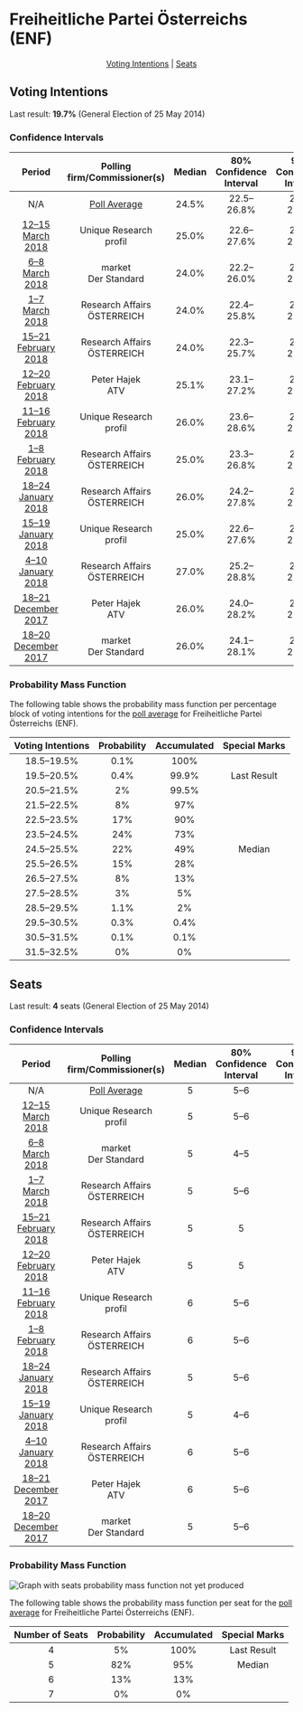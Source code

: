 # Freiheitliche Partei Österreichs (ENF)

<p align="center"><a href="#voting-intentions">Voting Intentions</a> | <a href="#seats">Seats</a></p>

## Voting Intentions

Last result: **19.7%** (General Election of 25 May 2014)

### Confidence Intervals

| Period     | Polling firm/Commissioner(s) | Median | 80% Confidence Interval | 90% Confidence Interval | 95% Confidence Interval | 99% Confidence Interval |
|:----------:|:----------------:|:-----------:|:-----------------------:|:-----------------------:|:-----------------------:|:-----------------------:|
| N/A | [Poll Average](average.html) | 24.5% | 22.5–26.8% | 22.0–27.5% | 21.5–28.1% | 20.6–29.4% |
| [12–15 March 2018](2018-03-15-UniqueResearch.html) | Unique Research <br> profil | 25.0% | 22.6–27.6% | 22.0–28.3% | 21.4–29.0% | 20.3–30.3% |
| [6–8 March 2018](2018-03-08-market.html) | market <br> Der Standard | 24.0% | 22.2–26.0% | 21.7–26.6% | 21.2–27.1% | 20.3–28.1% |
| [1–7 March 2018](2018-03-07-ResearchAffairs.html) | Research Affairs <br> ÖSTERREICH | 24.0% | 22.4–25.8% | 21.9–26.3% | 21.6–26.7% | 20.8–27.6% |
| [15–21 February 2018](2018-02-21-ResearchAffairs.html) | Research Affairs <br> ÖSTERREICH | 24.0% | 22.3–25.7% | 21.8–26.3% | 21.4–26.7% | 20.7–27.6% |
| [12–20 February 2018](2018-02-20-PeterHajek.html) | Peter Hajek <br> ATV | 25.1% | 23.1–27.2% | 22.5–27.8% | 22.1–28.3% | 21.1–29.4% |
| [11–16 February 2018](2018-02-16-UniqueResearch.html) | Unique Research <br> profil | 26.0% | 23.6–28.6% | 22.9–29.4% | 22.3–30.0% | 21.2–31.3% |
| [1–8 February 2018](2018-02-08-ResearchAffairs.html) | Research Affairs <br> ÖSTERREICH | 25.0% | 23.3–26.8% | 22.8–27.3% | 22.4–27.8% | 21.6–28.6% |
| [18–24 January 2018](2018-01-24-ResearchAffairs.html) | Research Affairs <br> ÖSTERREICH | 26.0% | 24.2–27.8% | 23.8–28.3% | 23.4–28.8% | 22.5–29.7% |
| [15–19 January 2018](2018-01-19-UniqueResearch.html) | Unique Research <br> profil | 25.0% | 22.6–27.6% | 22.0–28.3% | 21.4–29.0% | 20.3–30.3% |
| [4–10 January 2018](2018-01-10-ResearchAffairs.html) | Research Affairs <br> ÖSTERREICH | 27.0% | 25.2–28.8% | 24.7–29.3% | 24.3–29.8% | 23.5–30.7% |
| [18–21 December 2017](2017-12-21-PeterHajek.html) | Peter Hajek <br> ATV | 26.0% | 24.0–28.2% | 23.4–28.8% | 22.9–29.4% | 21.9–30.5% |
| [18–20 December 2017](2017-12-20-market.html) | market <br> Der Standard | 26.0% | 24.1–28.1% | 23.5–28.7% | 23.1–29.2% | 22.2–30.2% |

### Probability Mass Function

The following table shows the probability mass function per percentage block of voting intentions for the [poll average](average.html) for Freiheitliche Partei Österreichs (ENF).

| Voting Intentions | Probability | Accumulated | Special Marks |
|:-----------------:|:-----------:|:-----------:|:-------------:|
| 18.5–19.5% | 0.1% | 100% |  |
| 19.5–20.5% | 0.4% | 99.9% | Last Result |
| 20.5–21.5% | 2% | 99.5% |  |
| 21.5–22.5% | 8% | 97% |  |
| 22.5–23.5% | 17% | 90% |  |
| 23.5–24.5% | 24% | 73% |  |
| 24.5–25.5% | 22% | 49% | Median |
| 25.5–26.5% | 15% | 28% |  |
| 26.5–27.5% | 8% | 13% |  |
| 27.5–28.5% | 3% | 5% |  |
| 28.5–29.5% | 1.1% | 2% |  |
| 29.5–30.5% | 0.3% | 0.4% |  |
| 30.5–31.5% | 0.1% | 0.1% |  |
| 31.5–32.5% | 0% | 0% |  |


## Seats

Last result: **4** seats (General Election of 25 May 2014)

### Confidence Intervals

| Period     | Polling firm/Commissioner(s) | Median | 80% Confidence Interval | 90% Confidence Interval | 95% Confidence Interval | 99% Confidence Interval |
|:----------:|:----------------:|:------:|:-----------------------:|:-----------------------:|:-----------------------:|:-----------------------:|
| N/A | [Poll Average](average.html) | 5 | 5–6 | 5–6 | 4–6 | 4–6 |
| [12–15 March 2018](2018-03-15-UniqueResearch.html) | Unique Research <br> profil | 5 | 5–6 | 5–6 | 5–6 | 4–6 |
| [6–8 March 2018](2018-03-08-market.html) | market <br> Der Standard | 5 | 4–5 | 4–5 | 4–6 | 4–6 |
| [1–7 March 2018](2018-03-07-ResearchAffairs.html) | Research Affairs <br> ÖSTERREICH | 5 | 5–6 | 5–6 | 5–6 | 4–6 |
| [15–21 February 2018](2018-02-21-ResearchAffairs.html) | Research Affairs <br> ÖSTERREICH | 5 | 5 | 4–6 | 4–6 | 4–6 |
| [12–20 February 2018](2018-02-20-PeterHajek.html) | Peter Hajek <br> ATV | 5 | 5 | 5 | 4–5 | 4–6 |
| [11–16 February 2018](2018-02-16-UniqueResearch.html) | Unique Research <br> profil | 6 | 5–6 | 5–6 | 5–6 | 4–6 |
| [1–8 February 2018](2018-02-08-ResearchAffairs.html) | Research Affairs <br> ÖSTERREICH | 6 | 5–6 | 5–6 | 4–6 | 4–6 |
| [18–24 January 2018](2018-01-24-ResearchAffairs.html) | Research Affairs <br> ÖSTERREICH | 5 | 5–6 | 5–6 | 5–6 | 5–6 |
| [15–19 January 2018](2018-01-19-UniqueResearch.html) | Unique Research <br> profil | 5 | 4–6 | 4–6 | 4–6 | 4–6 |
| [4–10 January 2018](2018-01-10-ResearchAffairs.html) | Research Affairs <br> ÖSTERREICH | 6 | 5–6 | 5–6 | 5–6 | 5–6 |
| [18–21 December 2017](2017-12-21-PeterHajek.html) | Peter Hajek <br> ATV | 6 | 5–6 | 5–6 | 5–6 | 5–6 |
| [18–20 December 2017](2017-12-20-market.html) | market <br> Der Standard | 5 | 5–6 | 5–6 | 5–6 | 5–6 |

### Probability Mass Function

![Graph with seats probability mass function not yet produced](average-seats-pmf-freiheitlicheparteiÖsterreichsenf.png "Seats Probability Mass Function")

The following table shows the probability mass function per seat for the [poll average](average.html) for Freiheitliche Partei Österreichs (ENF).

| Number of Seats | Probability | Accumulated | Special Marks |
|:---------------:|:-----------:|:-----------:|:-------------:|
| 4 | 5% | 100% | Last Result |
| 5 | 82% | 95% | Median |
| 6 | 13% | 13% |  |
| 7 | 0% | 0% |  |


